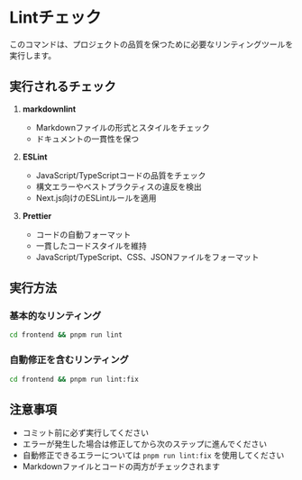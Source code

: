 # Lintチェック

このコマンドは、プロジェクトの品質を保つために必要なリンティングツールを実行します。

## 実行されるチェック

1. **markdownlint**
   - Markdownファイルの形式とスタイルをチェック
   - ドキュメントの一貫性を保つ

2. **ESLint**
   - JavaScript/TypeScriptコードの品質をチェック
   - 構文エラーやベストプラクティスの違反を検出
   - Next.js向けのESLintルールを適用

3. **Prettier**
   - コードの自動フォーマット
   - 一貫したコードスタイルを維持
   - JavaScript/TypeScript、CSS、JSONファイルをフォーマット

## 実行方法

### 基本的なリンティング

```bash
cd frontend && pnpm run lint
```

### 自動修正を含むリンティング

```bash
cd frontend && pnpm run lint:fix
```

## 注意事項

- コミット前に必ず実行してください
- エラーが発生した場合は修正してから次のステップに進んでください
- 自動修正できるエラーについては `pnpm run lint:fix` を使用してください
- Markdownファイルとコードの両方がチェックされます
